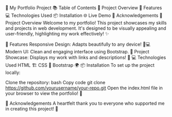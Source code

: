 🎨 My Portfolio Project
📚 Table of Contents
🌟 Project Overview
🚀 Features
💻 Technologies Used
📦 Installation
🌐 Live Demo
🙏 Acknowledgements
🌟 Project Overview
Welcome to my portfolio! This project showcases my skills and projects in web development. It's designed to be visually appealing and user-friendly, highlighting my work effectively! ✨

🚀 Features
Responsive Design: Adapts beautifully to any device! 📱💻
Modern UI: Clean and engaging interface using Bootstrap. 🌈
Project Showcase: Displays my work with links and descriptions! 📂
💻 Technologies Used
HTML 🏗️
CSS 🎨
Bootstrap 🌍
📦 Installation
To set up the project locally:

Clone the repository:
bash
Copy code
git clone https://github.com/yourusername/your-repo.git
Open the index.html file in your browser to view the portfolio! 🌟


🙏 Acknowledgements
A heartfelt thank you to everyone who supported me in creating this project! 💖


